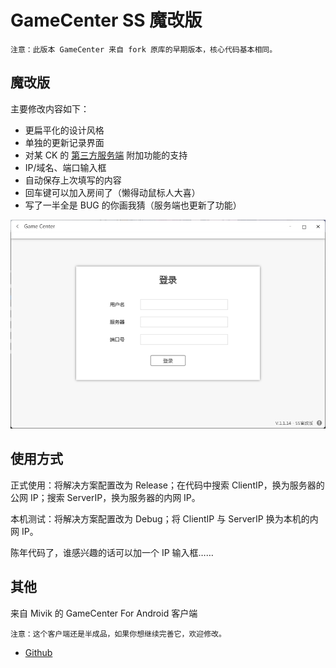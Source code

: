 # GameCenter SS 魔改版
`注意：此版本 GameCenter 来自 fork 原库的早期版本，核心代码基本相同。`

## 魔改版

主要修改内容如下：
- 更扁平化的设计风格
- 单独的更新记录界面
- 对某 CK 的 [第三方服务端](https://github.com/M1k0t0/GameCenter-Server) 附加功能的支持
- IP/域名、端口输入框
- 自动保存上次填写的内容
- 回车键可以加入房间了（懒得动鼠标人大喜）
- 写了一半全是 BUG 的你画我猜（服务端也更新了功能）

![截图](cutshot.png "截图")

## 使用方式
正式使用：将解决方案配置改为 Release；在代码中搜索 ClientIP，换为服务器的公网 IP；搜索 ServerIP，换为服务器的内网 IP。

本机测试：将解决方案配置改为 Debug；将 ClientIP 与 ServerIP 换为本机的内网 IP。

陈年代码了，谁感兴趣的话可以加一个 IP 输入框……


## 其他
来自 Mivik 的 GameCenter For Android 客户端

`注意：这个客户端还是半成品，如果你想继续完善它，欢迎修改。`
- [Github](github.com/Mivik/GameCenter)